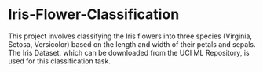 # Iris-Flower-Classification
This project involves classifying the Iris flowers into three species (Virginia, Setosa, Versicolor) based on the length and width of their petals and sepals. The Iris Dataset, which can be downloaded from the UCI ML Repository, is used for this classification task.
